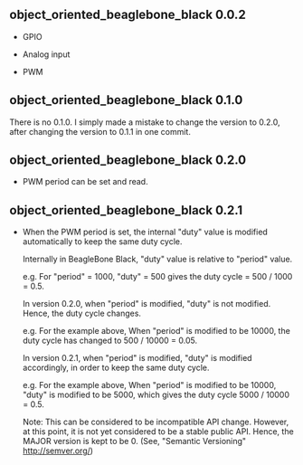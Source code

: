 ## object_oriented_beaglebone_black 0.0.2 ##

* GPIO

* Analog input

* PWM

## object_oriented_beaglebone_black 0.1.0 ##

There is no 0.1.0. I simply made a mistake to change the version to 0.2.0, after changing the version to 0.1.1 in one commit. 

## object_oriented_beaglebone_black 0.2.0 ##

* PWM period can be set and read.

## object_oriented_beaglebone_black 0.2.1 ##

* When the PWM period is set, the internal "duty" value is modified automatically to keep the same duty cycle. 

  Internally in BeagleBone Black, "duty" value is relative to "period" value. 

    e.g. For "period" = 1000, "duty" = 500 gives the duty cycle = 500 / 1000 = 0.5. 

  In version 0.2.0, when "period" is modified, "duty" is not modified. Hence, the duty cycle changes. 

    e.g. For the example above, 
         When "period" is modified to be 10000, the duty cycle has changed to 500 / 10000 = 0.05. 

  In version 0.2.1, when "period" is modified, "duty" is modified accordingly, in order to keep the same duty cycle. 

    e.g. For the example above, 
         When "period" is modified to be 10000, "duty" is modified to be 5000, which gives the duty cycle 5000 / 10000 = 0.5. 
          
  Note: This can be considered to be incompatible API change. However, at this point, it is not yet considered to be a stable public API. Hence, the MAJOR version is kept to be 0. (See, "Semantic Versioning" http://semver.org/)
